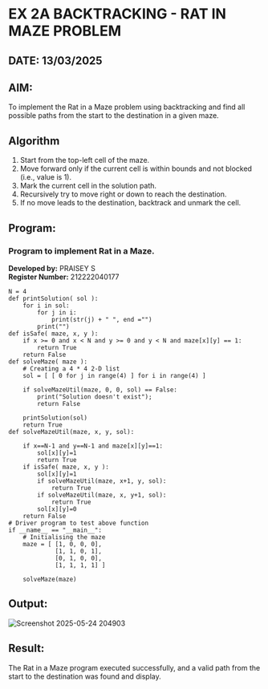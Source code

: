 # EX 2A BACKTRACKING - RAT IN MAZE PROBLEM
## DATE: 13/03/2025
## AIM:
To implement the Rat in a Maze problem using backtracking and find all possible paths from the start to the destination in a given maze.

## Algorithm
1. Start from the top-left cell of the maze.
2. Move forward only if the current cell is within bounds and not blocked (i.e., value is 1).
3. Mark the current cell in the solution path.
4. Recursively try to move right or down to reach the destination.
5. If no move leads to the destination, backtrack and unmark the cell. 

## Program:

### Program to implement Rat in a Maze.
**Developed by:** PRAISEY S  
**Register Number:** 212222040177
```
N = 4
def printSolution( sol ):
    for i in sol:
        for j in i:
            print(str(j) + " ", end ="")
        print("")
def isSafe( maze, x, y ):
    if x >= 0 and x < N and y >= 0 and y < N and maze[x][y] == 1:
        return True
    return False
def solveMaze( maze ):
    # Creating a 4 * 4 2-D list
    sol = [ [ 0 for j in range(4) ] for i in range(4) ]
     
    if solveMazeUtil(maze, 0, 0, sol) == False:
        print("Solution doesn't exist");
        return False
     
    printSolution(sol)
    return True
def solveMazeUtil(maze, x, y, sol):
 
    if x==N-1 and y==N-1 and maze[x][y]==1:
        sol[x][y]=1
        return True
    if isSafe( maze, x, y ):
        sol[x][y]=1
        if solveMazeUtil(maze, x+1, y, sol):
            return True
        if solveMazeUtil(maze, x, y+1, sol):
            return True
        sol[x][y]=0
    return False
# Driver program to test above function
if __name__ == "__main__":
    # Initialising the maze
    maze = [ [1, 0, 0, 0],
             [1, 1, 0, 1],
             [0, 1, 0, 0],
             [1, 1, 1, 1] ]
              
    solveMaze(maze)
```
## Output:
![Screenshot 2025-05-24 204903](https://github.com/user-attachments/assets/82410475-8162-4b7a-8f7b-656eb4863dd0)

## Result:
The Rat in a Maze program executed successfully, and a valid path from the start to the destination was found and display.

